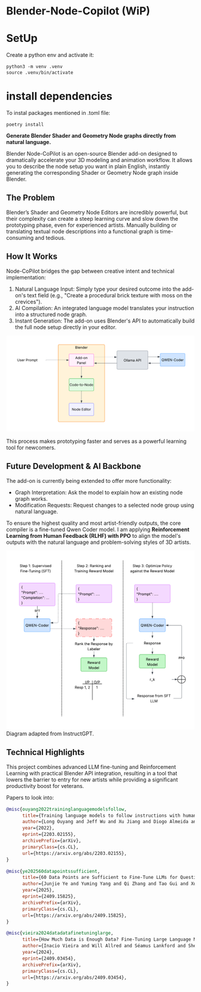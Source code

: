 # Blender-Node-Copilot (WiP)

# SetUp
Create a python env and activate it:
```
python3 -m venv .venv
source .venv/bin/activate
```

# install dependencies

To instal packages mentioned in .toml file:
```
poetry install
```
**Generate Blender Shader and Geometry Node graphs directly from natural language.**

Blender Node-CoPilot is an open-source Blender add-on designed to dramatically accelerate your 3D modeling and animation workflow. It allows you to describe the node setup you want in plain English, instantly generating the corresponding Shader or Geometry Node graph inside Blender.

## The Problem
Blender’s Shader and Geometry Node Editors are incredibly powerful, but their complexity can create a steep learning curve and slow down the prototyping phase, even for experienced artists. Manually building or translating textual node descriptions into a functional graph is time-consuming and tedious.

## How It Works
Node-CoPilot bridges the gap between creative intent and technical implementation:

1. Natural Language Input: Simply type your desired outcome into the add-on's text field (e.g., "Create a procedural brick texture with moss on the crevices").
2. AI Compilation: An integrated language model translates your instruction into a structured node graph.
3. Instant Generation: The add-on uses Blender's API to automatically build the full node setup directly in your editor.

![User WorkFlow](node_copilot/diagram/user_flow.png)

This process makes prototyping faster and serves as a powerful learning tool for newcomers.

## Future Development & AI Backbone
The add-on is currently being extended to offer more functionality:

- Graph Interpretation: Ask the model to explain how an existing node graph works.
- Modification Requests: Request changes to a selected node group using natural language.

To ensure the highest quality and most artist-friendly outputs, the core compiler is a fine-tuned Qwen Coder model. I am applying **Reinforcement Learning from Human Feedback (RLHF) with PPO** to align the model's outputs with the natural language and problem-solving styles of 3D artists.

![Finetuning with RLHF](node_copilot/diagram/training_diagram.png)
Diagram adapted from InstructGPT.

## Technical Highlights
This project combines advanced LLM fine-tuning and Reinforcement Learning with practical Blender API integration, resulting in a tool that lowers the barrier to entry for new artists while providing a significant productivity boost for veterans.


Papers to look into:

```bibtex
@misc{ouyang2022traininglanguagemodelsfollow,
      title={Training language models to follow instructions with human feedback}, 
      author={Long Ouyang and Jeff Wu and Xu Jiang and Diogo Almeida and Carroll L. Wainwright and Pamela Mishkin and Chong Zhang and Sandhini Agarwal and Katarina Slama and Alex Ray and John Schulman and Jacob Hilton and Fraser Kelton and Luke Miller and Maddie Simens and Amanda Askell and Peter Welinder and Paul Christiano and Jan Leike and Ryan Lowe},
      year={2022},
      eprint={2203.02155},
      archivePrefix={arXiv},
      primaryClass={cs.CL},
      url={https://arxiv.org/abs/2203.02155}, 
}
```

```bibtex
@misc{ye202560datapointssufficient,
      title={60 Data Points are Sufficient to Fine-Tune LLMs for Question-Answering}, 
      author={Junjie Ye and Yuming Yang and Qi Zhang and Tao Gui and Xuanjing Huang and Peng Wang and Zhongchao Shi and Jianping Fan},
      year={2025},
      eprint={2409.15825},
      archivePrefix={arXiv},
      primaryClass={cs.CL},
      url={https://arxiv.org/abs/2409.15825}, 
}
```

```bibtex
@misc{vieira2024datadatafinetuninglarge,
      title={How Much Data is Enough Data? Fine-Tuning Large Language Models for In-House Translation: Performance Evaluation Across Multiple Dataset Sizes}, 
      author={Inacio Vieira and Will Allred and Séamus Lankford and Sheila Castilho and Andy Way},
      year={2024},
      eprint={2409.03454},
      archivePrefix={arXiv},
      primaryClass={cs.CL},
      url={https://arxiv.org/abs/2409.03454}, 
}
```